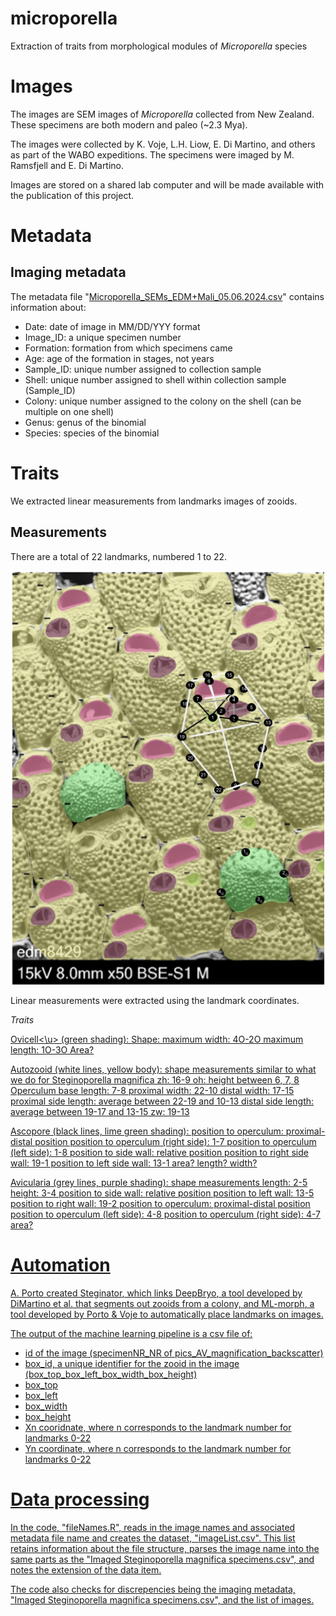 # microporella
Extraction of traits from morphological modules of *Microporella* species

# Images

The images are SEM images of _Microporella_ collected from New Zealand. These specimens are both modern and paleo (~2.3 Mya).

The images were collected by K. Voje, L.H. Liow, E. Di Martino, and others as part of the WABO expeditions. The specimens were imaged by M. Ramsfjell and E. Di Martino.

Images are stored on a shared lab computer and will be made available with the publication of this project.

# Metadata

## Imaging metadata

The metadata file "[Microporella_SEMs_EDM+Mali_05.06.2024.csv](https://github.com/megbalk/microporella/blob/main/Data/Microporella_SEMs_EDM%2BMali_05.06.2024.csv)" contains information about:
- Date: date of image in MM/DD/YYY format
- Image_ID: a unique specimen number
- Formation: formation from which specimens came
- Age: age of the formation in stages, not years
- Sample_ID: unique number assigned to collection sample
- Shell: unique number assigned to shell within collection sample (Sample_ID)
- Colony: unique number assigned to the colony on the shell (can be multiple on one shell)
- Genus: genus of the binomial
- Species: species of the binomial

# Traits

We extracted linear measurements from landmarks images of zooids.

## Measurements

There are a total of 22 landmarks, numbered 1 to 22.

![landmarks](Microporella_landmarks.png)


Linear measurements were extracted using the landmark coordinates.

*Traits*

<u>Ovicell<\u> (green shading):
Shape:
maximum width: 4O-2O
maximum length: 1O-3O
Area?

Autozooid (white lines, yellow body):
shape measurements similar to what we do for Steginoporella magnifica
zh: 16-9
oh: height between 6, 7, 8
Operculum base length: 7-8
proximal width: 22-10
distal width: 17-15
proximal side length: average between 22-19 and 10-13
distal side length: average between 19-17 and 13-15
zw: 19-13

Ascopore (black lines, lime green shading):
position to operculum: proximal-distal position
position to operculum (right side): 1-7
position to operculum (left side): 1-8
position to side wall: relative position
position to right side wall: 19-1
position to left side wall: 13-1
area?
length? width? 

Avicularia (grey lines, purple shading):
shape measurements
length: 2-5
height: 3-4
position to side wall: relative position
position to left wall: 13-5
position to right wall: 19-2
position to operculum: proximal-distal position
position to operculum (left side): 4-8
position to operculum (right side): 4-7
area?

# Automation

A. Porto created [Steginator](https://github.com/agporto/Steginator), which links [DeepBryo](https://deepbryo.ngrok.io/), a tool developed by [DiMartino et al.](https://www.biorxiv.org/content/early/2022/11/17/2022.11.17.516938) that segments out zooids from a colony, and [ML-morph](https://github.com/agporto/ml-morph), a tool developed by [Porto & Voje](https://doi.org/10.1111/2041-210X.13373) to automatically place landmarks on images.

The output of the machine learning pipeline is a csv file of:
- id of the image (specimenNR_NR of pics_AV_magnification_backscatter)
- box_id, a unique identifier for the zooid in the image (box_top_box_left_box_width_box_height)
- box_top
- box_left
- box_width
- box_height
- Xn cooridnate, where n corresponds to the landmark number for landmarks 0-22
- Yn coordinate, where n corresponds to the landmark number for landmarks 0-22

# Data processing

In the code, "[fileNames.R](https://github.com/megbalk/magnifica/blob/main/fileNames.R)", reads in the image names and associated metadata file name and creates the dataset, "[imageList.csv](https://github.com/megbalk/magnifica/blob/main/imageList.csv)". This list retains information about the file structure, parses the image name into the same parts as the "Imaged Steginoporella magnifica specimens.csv", and notes the extension of the data item.

The code also checks for discrepencies being the imaging metadata, "Imaged Steginoporella magnifica specimens.csv", and the list of images.
